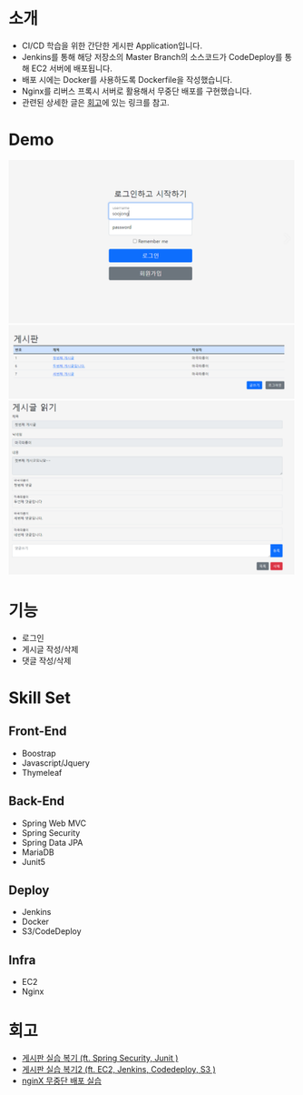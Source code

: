 # 소개
- CI/CD 학습을 위한 간단한 게시판 Application입니다.
- Jenkins를 통해 해당 저장소의 Master Branch의 소스코드가 CodeDeploy를 통해 EC2 서버에 배포됩니다.
- 배포 시에는 Docker를 사용하도록 Dockerfile을 작성했습니다.
- Nginx를 리버스 프록시 서버로 활용해서 무중단 배포를 구현했습니다.
- 관련된 상세한 글은 [회고](#회고)에 있는 링크를 참고.

# Demo
![./images/demo1.PNG](./images/demo1.PNG)
![./images/demo2.PNG](./images/demo2.PNG)
![./images/demo3.PNG](./images/demo3.PNG)

# 기능
- 로그인 
- 게시글 작성/삭제
- 댓글 작성/삭제

# Skill Set
## Front-End
- Boostrap
- Javascript/Jquery
- Thymeleaf
## Back-End
- Spring Web MVC
- Spring Security
- Spring Data JPA
- MariaDB
- Junit5
## Deploy
- Jenkins
- Docker
- S3/CodeDeploy
## Infra
- EC2
- Nginx

# 회고
- [게시판 실습 복기 (ft. Spring Security, Junit )](https://soojong.tistory.com/entry/%EA%B2%8C%EC%8B%9C%ED%8C%90-%EC%8B%A4%EC%8A%B5-%EB%B3%B5%EA%B8%B0-ft-Spring-Security-Junit?category=992912)
- [게시판 실습 복기2 (ft. EC2, Jenkins, Codedeploy, S3 )](https://soojong.tistory.com/entry/%EA%B2%8C%EC%8B%9C%ED%8C%90-%EC%8B%A4%EC%8A%B5-%EB%B3%B5%EA%B8%B02-ft-EC2-Jenkins-Codedeploy-S3?category=992912)
- [nginX 무중단 배포 실습](https://soojong.tistory.com/entry/nginX-%EB%AC%B4%EC%A4%91%EB%8B%A8-%EB%B0%B0%ED%8F%AC-%EC%8B%A4%EC%8A%B5?category=992912)